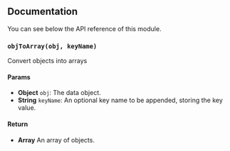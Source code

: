 ## Documentation

You can see below the API reference of this module.

### `objToArray(obj, keyName)`
Convert objects into arrays

#### Params

- **Object** `obj`: The data object.
- **String** `keyName`: An optional key name to be appended, storing the key value.

#### Return
- **Array** An array of objects.

